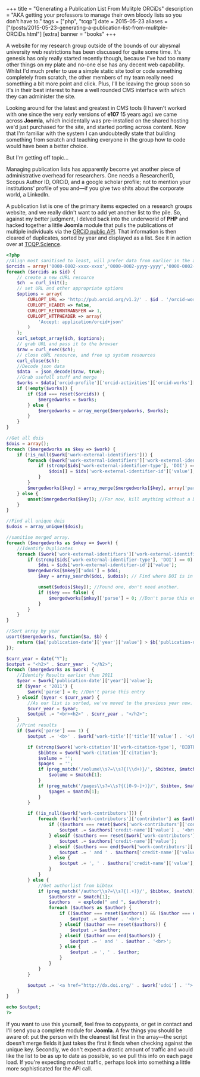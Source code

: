 +++
title = "Generating a Publication List From Mulitple ORCiDs"
description = "AKA getting your professors to manage their own bloody lists so you don't have to."
tags = ["php", "tcqp"]
date = 2015-05-23
aliases = ["/posts/2015-05-23-generating-a-publication-list-from-mulitple-ORCiDs.html"]
[extra]
banner = "books"
+++

A website for my research group outside of the bounds of our abysmal university web restrictions has been discussed for quite some time. It's genesis has only really started recently though, because I've had too many other things on my plate and no-one else has any decent web capability. Whilst I'd much prefer to use a simple static site tool or code something completely from scratch, the other members of my team really need something a bit more point and click. Plus, I'll be leaving the group soon so it's in their best interest to have a well rounded CMS interface with which they can administer the site.

<!-- more -->

Looking around for the latest and greatest in CMS tools (I haven't worked with one since the very early versions of **e107** 15 years ago) we came across **Joomla**, which incidentally was pre-installed on the shared hosting we'd just purchased for the site, and started porting across content. Now that I'm familiar with the system I can undoubtedly state that building something from scratch and teaching everyone in the group how to code would have been a better choice.

But I'm getting off topic&hellip;

Managing publication lists has apparently become yet another piece of administrative overhead for researchers. One needs a ResearcherID, Scopus Author ID, ORCiD, and a google scholar profile; not to mention your institutions' profile of you and—if you give two shits about the corporate world, a LinkedIn.

A publication list is one of the primary items expected on a research groups website, and we really didn't want to add yet another list to the pile. So, against my better judgment, I delved back into the underworld of **PHP** and hacked together a little **Joomla** module that pulls the publications of multiple individuals via the [ORCiD public API]. That information is then cleared of duplicates, sorted by year and displayed as a list. See it in action over at [TCQP.Science].

```php
<?php
//Align most sanitised to least, will prefer data from earlier in the array.
$orcids = array('0000-0002-xxxx-xxxx','0000-0002-yyyy-yyyy','0000-0002-zzzz-zzzz');
foreach ($orcids as $id) {
    // create a new cURL resource
    $ch  = curl_init();
    // set URL and other appropriate options
    $options = array(
        CURLOPT_URL => 'http://pub.orcid.org/v1.2/' . $id . '/orcid-works',
        CURLOPT_HEADER => false,
        CURLOPT_RETURNTRANSFER => 1,
        CURLOPT_HTTPHEADER => array(
            'Accept: application/orcid+json'
        )
    );
    curl_setopt_array($ch, $options);
    // grab URL and pass it to the browser
    $raw = curl_exec($ch);
    // close cURL resource, and free up system resources
    curl_close($ch);
    //Decode json data
    $data  = json_decode($raw, true);
    //Grab usefull stuff and merge
    $works = $data['orcid-profile']['orcid-activities']['orcid-works']['orcid-work'];
    if (!empty($works)) {
        if ($id === reset($orcids)) {
            $mergedworks = $works;
        } else {
            $mergedworks = array_merge($mergedworks, $works);
        }
    }
}

//Get all dois
$dois = array();
foreach ($mergedworks as $key => $work) {
    if (!is_null($work['work-external-identifiers'])) {
        foreach ($work['work-external-identifiers']['work-external-identifier'] as $ids) {
            if (strcmp($ids['work-external-identifier-type'], 'DOI') == 0) {
                $dois[] = $ids['work-external-identifier-id']['value'];
            }
        }
        $mergedworks[$key] = array_merge($mergedworks[$key], array('parse'=>1,'udoi'=>'')); //Build a parse check field. Parse by default, set to zero if there's an issue.
    } else {
        unset($mergedworks[$key]); //For now, kill anything without a DOI.
    }
}

//Find all unique dois
$udois = array_unique($dois);

//sanitise merged array.
foreach ($mergedworks as $mkey => $work) {
    //Identify Duplicates
    foreach ($work['work-external-identifiers']['work-external-identifier'] as $ids) {
        if (strcmp($ids['work-external-identifier-type'], 'DOI') == 0) {
            $doi = $ids['work-external-identifier-id']['value'];
        $mergedworks[$mkey]['udoi'] = $doi;
            $key = array_search($doi, $udois); // Find where DOI is in the unique list

            unset($udois[$key]); //Found one, don't need another.
            if ($key === false) {
                $mergedworks[$mkey]['parse'] = 0; //Don't parse this entry
            }
        }
    }
}

//Sort array by year
usort($mergedworks, function($a, $b) {
    return ($a['publication-date']['year']['value'] > $b['publication-date']['year']['value']) ? -1 : 1;
});

$curr_year = date("Y");
$output = "<h2>" . $curr_year . "</h2>";
foreach ($mergedworks as $work) {
    //Identify Results earlier than 2011
    $year = $work['publication-date']['year']['value'];
    if ($year < '2011') {
        $work['parse'] = 0; //Don't parse this entry
    } elseif ($year < $curr_year) {
        //As our list is sorted, we've moved to the previous year now. Separate the results.
        $curr_year = $year;
        $output .= "<br><h2>" . $curr_year . "</h2>";
    }
    //Print results
    if ($work['parse'] === 1) {
        $output .= '<b>' . $work['work-title']['title']['value'] . '</b><br>';

        if (strcmp($work['work-citation']['work-citation-type'], 'BIBTEX') == 0) {
            $bibtex = $work['work-citation']['citation'];
            $volume = '';
            $pages  = '';
            if (preg_match('/volume\\s?=\\s?{(\\d+)}/', $bibtex, $match)) {
                $volume = $match[1];
            }
            if (preg_match('/pages\\s?=\\s?{([0-9-]+)}/', $bibtex, $match)) {
                $pages = $match[1];
            }
        }

        if (!is_null($work['work-contributors'])) {
            foreach ($work['work-contributors']['contributor'] as $authors) {
                if (($authors === reset($work['work-contributors']['contributor'])) && ($authors === end($work['work-contributors']['contributor']))) {
                    $output .= $authors['credit-name']['value'] . '<br>';
                } elseif ($authors === reset($work['work-contributors']['contributor'])) {
                    $output .= $authors['credit-name']['value'];
                } elseif ($authors === end($work['work-contributors']['contributor'])) {
                    $output .= ' and ' . $authors['credit-name']['value'] . '<br>';
                } else {
                    $output .= ', ' . $authors['credit-name']['value'];
                }
            }
        } else {
            //Get authorlist from bibtex
            if (preg_match('/author\\s?=\\s?{(.+)}/', $bibtex, $match)) {
                $authorstr = $match[1];
                $authors   = explode(" and ", $authorstr);
                foreach ($authors as $author) {
                    if (($author === reset($authors)) && ($author === end($authors))) {
                        $output .= $author . '<br>';
                    } elseif ($author === reset($authors)) {
                        $output .= $author;
                    } elseif ($author === end($authors)) {
                        $output .= ' and ' . $author . '<br>';
                    } else {
                        $output .= ', ' . $author;
                    }
                }
            }
        }

        $output .= '<a href="http://dx.doi.org/' . $work['udoi'] . '">' . $work['journal-title']['value'] . ' <b>' . $volume . '</b> ' . $pages . ' (' . $work['publication-date']['year']['value'] . ')</a><br>';
    }
}

echo $output;
?>
```

If you want to use this yourself, feel free to copypasta, or get in contact and I'll send you a complete module for **Joomla**. A few things you should be aware of: put the person with the cleanest list first in the array—the script doesn't merge fields it just takes the first it finds when checking against the unique key. Secondly, we don't expect a drastic amount of traffic and would like the list to be as up to date as possible, so we pull this info on each page load. If you're expecting modest traffic, perhaps look into something a little more sophisticated for the API call.

  [ORCiD public API]: http://orcid.org/organizations/integrators/API
  [TCQP.Science]: http://tcqp.science/our-science/publication-list
